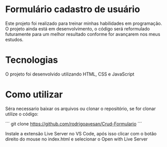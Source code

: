 # Formulário cadastro de usuário

Este projeto foi realizado para treinar minhas habilidades em programação. O projeto ainda  está em desenvolvimento, o código será reformulado futuramente para um melhor resultado conforme for avançarem nos meus estudos.

# Tecnologias
O projeto foi desenvolvido utilizando HTML, CSS e JavaScript

# Como utilizar

Séra necessario baixar os arquivos ou clonar o repositório, se for clonar utilize o código:

´´´ git clone https://github.com/rodrigoavesan/Crud-Formulario  ´´´

Instale a extensão Live Server no VS Code, após isso clicar com o botão direito do mouse no index.html e selecionar o Open with Live Server 
